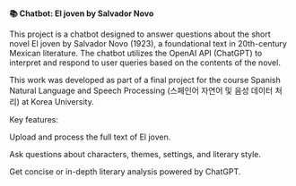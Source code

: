 **📚 Chatbot: El joven by Salvador Novo**

This project is a chatbot designed to answer questions about the short novel El joven by Salvador Novo (1923), a foundational text in 20th-century Mexican literature. The chatbot utilizes the OpenAI API (ChatGPT) to interpret and respond to user queries based on the contents of the novel.


This work was developed as part of a final project for the course Spanish Natural Language and Speech Processing (스페인어 자연어 및 음성 데이터 처리) at Korea University.

Key features:

Upload and process the full text of El joven.

Ask questions about characters, themes, settings, and literary style.

Get concise or in-depth literary analysis powered by ChatGPT.
